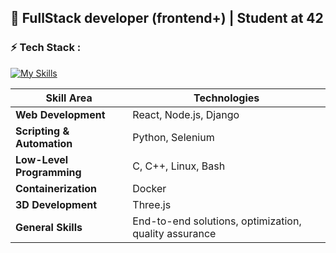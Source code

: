## 🚀 FullStack developer (frontend+) | Student at **42**

### ⚡️ Tech Stack :

[![My Skills](https://skillicons.dev/icons?i=docker,react,threejs,nodejs,django,c,cpp,python,selenium)](https://skillicons.dev)


| **Skill Area**                | **Technologies**                                             |
|-------------------------------|--------------------------------------------------------------|
| **Web Development**           | React, Node.js, Django                                       |
| **Scripting & Automation**    | Python, Selenium                                             |
| **Low-Level Programming**     | C, C++, Linux, Bash                                          |
| **Containerization**          | Docker                                                       |
| **3D Development**            | Three.js                                                     |
| **General Skills**            | End-to-end solutions, optimization, quality assurance        |

